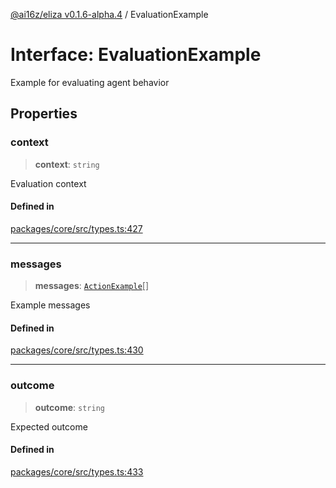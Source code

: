 [@ai16z/eliza v0.1.6-alpha.4](../index.md) / EvaluationExample

# Interface: EvaluationExample

Example for evaluating agent behavior

## Properties

### context

> **context**: `string`

Evaluation context

#### Defined in

[packages/core/src/types.ts:427](https://github.com/IkigaiLabsETH/eliza/blob/main/packages/core/src/types.ts#L427)

***

### messages

> **messages**: [`ActionExample`](ActionExample.md)[]

Example messages

#### Defined in

[packages/core/src/types.ts:430](https://github.com/IkigaiLabsETH/eliza/blob/main/packages/core/src/types.ts#L430)

***

### outcome

> **outcome**: `string`

Expected outcome

#### Defined in

[packages/core/src/types.ts:433](https://github.com/IkigaiLabsETH/eliza/blob/main/packages/core/src/types.ts#L433)
